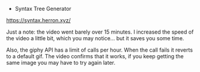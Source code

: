 * Syntax Tree Generator

https://syntax.herron.xyz/

Just a note: the video went barely over 15 minutes. I increased the speed of the video a little bit, which you may notice... but it saves you some time.

Also, the giphy API has a limit of calls per hour. When the call fails it reverts to a default gif. The video confirms that it works, if you keep getting the same image you may have to try again later.